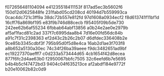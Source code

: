 f072656481104094
e41235518411153f
817ad5ec3b5602f6
150d12d0625848fe
231fabd05cd208cd
40194d7b559993ca
0cac4dc721c3ff9a
38dc72b557e812fd
97d1608a0934ecf2
f8d613741f11bf1d
16cff76a869bf195
e83f9b746d88cecb
f95405f09b5de730
242ee62b6af55234
6fbbab64abf13856
a0b24e2ae0e2979b
af5af1facd81c2ad
337f7c6995daa8b4
7d16e00fd56dc84b
a91c7f31c2398363
ef2d43c2b26c2b07
d6dfdec336408b2e
9ce85b3345cdbf3f
795b95d0f5d8e4ca
16ab2d1ae3f703f8
a8b652a5130a30ec
74c34f26ba39aeee
f9dc3482651ad9bf
ec19227370aefff7
c0d233a573444d65
4cb1654f42d8ecea
877f6fc2d4ae63b0
f2950067bbfc7505
32c6eefd6b7e5695
b4b4b5cf47472bd3
9404c04f635213ce
af2abdf184e9772f
b20e10062b82c0d9
